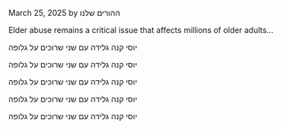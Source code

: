 March 25, 2025 by ההורים שלנו

Elder abuse remains a critical issue that affects millions of older adults...

יוסי קנה גלידה עם שני שרוכים על גלופה

יוסי קנה גלידה עם שני שרוכים על גלופה

יוסי קנה גלידה עם שני שרוכים על גלופה

יוסי קנה גלידה עם שני שרוכים על גלופה

יוסי קנה גלידה עם שני שרוכים על גלופה
